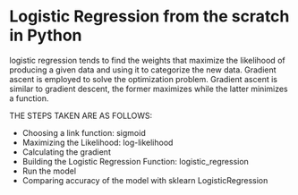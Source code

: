 # Logistic Regression from the scratch in Python
logistic regression tends to find the weights that maximize the likelihood of producing a given data and using it to categorize the new data.
Gradient ascent is employed to solve the optimization problem. Gradient ascent is similar to gradient descent, the former maximizes while the latter minimizes a function.

THE STEPS TAKEN ARE AS FOLLOWS:
- Choosing a link function: sigmoid
- Maximizing the Likelihood: log-likelihood
- Calculating the gradient
- Building the Logistic Regression Function: logistic_regression
- Run the model
- Comparing accuracy of the model with sklearn LogisticRegression
